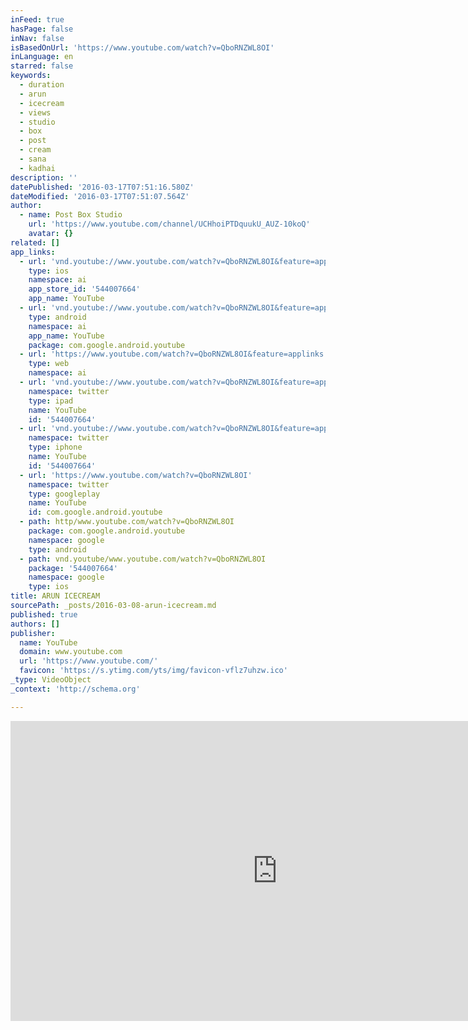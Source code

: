 ```yaml
---
inFeed: true
hasPage: false
inNav: false
isBasedOnUrl: 'https://www.youtube.com/watch?v=QboRNZWL8OI'
inLanguage: en
starred: false
keywords:
  - duration
  - arun
  - icecream
  - views
  - studio
  - box
  - post
  - cream
  - sana
  - kadhai
description: ''
datePublished: '2016-03-17T07:51:16.580Z'
dateModified: '2016-03-17T07:51:07.564Z'
author:
  - name: Post Box Studio
    url: 'https://www.youtube.com/channel/UCHhoiPTDquukU_AUZ-10koQ'
    avatar: {}
related: []
app_links:
  - url: 'vnd.youtube://www.youtube.com/watch?v=QboRNZWL8OI&feature=applinks'
    type: ios
    namespace: ai
    app_store_id: '544007664'
    app_name: YouTube
  - url: 'vnd.youtube://www.youtube.com/watch?v=QboRNZWL8OI&feature=applinks'
    type: android
    namespace: ai
    app_name: YouTube
    package: com.google.android.youtube
  - url: 'https://www.youtube.com/watch?v=QboRNZWL8OI&feature=applinks'
    type: web
    namespace: ai
  - url: 'vnd.youtube://www.youtube.com/watch?v=QboRNZWL8OI&feature=applinks'
    namespace: twitter
    type: ipad
    name: YouTube
    id: '544007664'
  - url: 'vnd.youtube://www.youtube.com/watch?v=QboRNZWL8OI&feature=applinks'
    namespace: twitter
    type: iphone
    name: YouTube
    id: '544007664'
  - url: 'https://www.youtube.com/watch?v=QboRNZWL8OI'
    namespace: twitter
    type: googleplay
    name: YouTube
    id: com.google.android.youtube
  - path: http/www.youtube.com/watch?v=QboRNZWL8OI
    package: com.google.android.youtube
    namespace: google
    type: android
  - path: vnd.youtube/www.youtube.com/watch?v=QboRNZWL8OI
    package: '544007664'
    namespace: google
    type: ios
title: ARUN ICECREAM
sourcePath: _posts/2016-03-08-arun-icecream.md
published: true
authors: []
publisher:
  name: YouTube
  domain: www.youtube.com
  url: 'https://www.youtube.com/'
  favicon: 'https://s.ytimg.com/yts/img/favicon-vflz7uhzw.ico'
_type: VideoObject
_context: 'http://schema.org'

---
```

<iframe src="https://cdn.embedly.com/widgets/media.html?src=https%3A%2F%2Fwww.youtube.com%2Fembed%2FQboRNZWL8OI%3Ffeature%3Doembed&amp;url=https%3A%2F%2Fwww.youtube.com%2Fwatch%3Fv%3DQboRNZWL8OI&amp;image=https%3A%2F%2Fi.ytimg.com%2Fvi%2FQboRNZWL8OI%2Fhqdefault.jpg&amp;key=b7d04c9b404c499eba89ee7072e1c4f7&amp;type=text%2Fhtml&amp;schema=youtube" width="854" height="480" scrolling="no" frameborder="0" allowfullscreen="allowfullscreen" style=""></iframe>